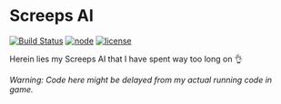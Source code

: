 # Screeps AI

[![Build Status](https://travis-ci.org/spacerecycler/screeps-ai.svg?branch=master)](https://travis-ci.org/spacerecycler/screeps-ai)
[![node](https://img.shields.io/badge/node-8.x.x-green.svg)](https://nodejs.org)
[![license](https://img.shields.io/github/license/spacerecycler/screeps-ai.svg)](https://creativecommons.org/publicdomain/zero/1.0/)

Herein lies my Screeps AI that I have spent way too long on :ok_hand:

_Warning: Code here might be delayed from my actual running code in game._
